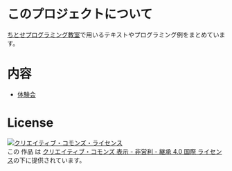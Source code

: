 # このプロジェクトについて

[ちとせプログラミング教室](https://www.facebook.com/techitose/)で用いるテキストやプログラミング例をまとめています。


# 内容

- [体験会](./introductory_course)

# License

<p><a rel="license" href="http://creativecommons.org/licenses/by-nc-sa/4.0/"><img alt="クリエイティブ・コモンズ・ライセンス" style="border-width:0" src="https://i.creativecommons.org/l/by-nc-sa/4.0/88x31.png" /></a><br />この 作品 は <a rel="license" href="http://creativecommons.org/licenses/by-nc-sa/4.0/deed.ja">クリエイティブ・コモンズ 表示 - 非営利 - 継承 4.0 国際 ライセンス</a>の下に提供されています。</p>

